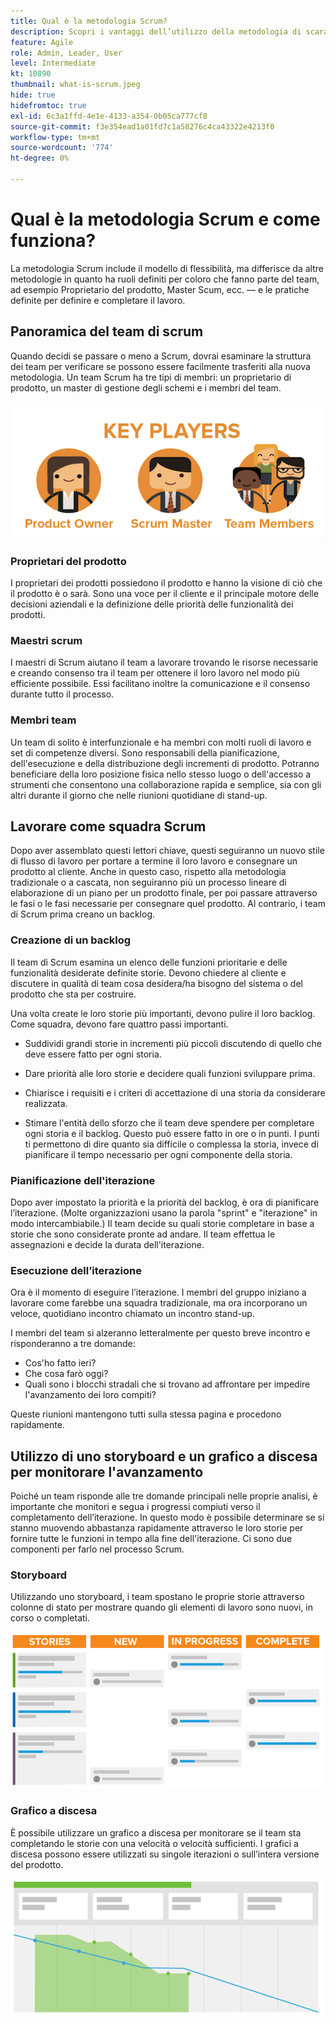 ```yaml
---
title: Qual è la metodologia Scrum?
description: Scopri i vantaggi dell’utilizzo della metodologia di scarabocchio.
feature: Agile
role: Admin, Leader, User
level: Intermediate
kt: 10890
thumbnail: what-is-scrum.jpeg
hide: true
hidefromtoc: true
exl-id: 6c3a1ffd-4e1e-4133-a354-0b05ca777cf8
source-git-commit: f3e354ead1a01fd7c1a58276c4ca43322e4213f0
workflow-type: tm+mt
source-wordcount: '774'
ht-degree: 0%

---
```


# Qual è la metodologia Scrum e come funziona?

La metodologia Scrum include il modello di flessibilità, ma differisce da altre metodologie in quanto ha ruoli definiti per coloro che fanno parte del team, ad esempio Proprietario del prodotto, Master Scum, ecc. — e le pratiche definite per definire e completare il lavoro.

## Panoramica del team di scrum

Quando decidi se passare o meno a Scrum, dovrai esaminare la struttura dei team per verificare se possono essere facilmente trasferiti alla nuova metodologia. Un team Scrum ha tre tipi di membri: un proprietario di prodotto, un master di gestione degli schemi e i membri del team.

![Membri del team di Scrum](assets/scrumteammembers-01.png)

### Proprietari del prodotto

I proprietari dei prodotti possiedono il prodotto e hanno la visione di ciò che il prodotto è o sarà. Sono una voce per il cliente e il principale motore delle decisioni aziendali e la definizione delle priorità delle funzionalità dei prodotti.


### Maestri scrum

I maestri di Scrum aiutano il team a lavorare trovando le risorse necessarie e creando consenso tra il team per ottenere il loro lavoro nel modo più efficiente possibile. Essi facilitano inoltre la comunicazione e il consenso durante tutto il processo.


### Membri team

Un team di solito è interfunzionale e ha membri con molti ruoli di lavoro e set di competenze diversi. Sono responsabili della pianificazione, dell&#39;esecuzione e della distribuzione degli incrementi di prodotto. Potranno beneficiare della loro posizione fisica nello stesso luogo o dell&#39;accesso a strumenti che consentono una collaborazione rapida e semplice, sia con gli altri durante il giorno che nelle riunioni quotidiane di stand-up.


## Lavorare come squadra Scrum

Dopo aver assemblato questi lettori chiave, questi seguiranno un nuovo stile di flusso di lavoro per portare a termine il loro lavoro e consegnare un prodotto al cliente. Anche in questo caso, rispetto alla metodologia tradizionale o a cascata, non seguiranno più un processo lineare di elaborazione di un piano per un prodotto finale, per poi passare attraverso le fasi o le fasi necessarie per consegnare quel prodotto. Al contrario, i team di Scrum prima creano un backlog.



### Creazione di un backlog

Il team di Scrum esamina un elenco delle funzioni prioritarie e delle funzionalità desiderate definite storie. Devono chiedere al cliente e discutere in qualità di team cosa desidera/ha bisogno del sistema o del prodotto che sta per costruire.


Una volta create le loro storie più importanti, devono pulire il loro backlog. Come squadra, devono fare quattro passi importanti.


* Suddividi grandi storie in incrementi più piccoli discutendo di quello che deve essere fatto per ogni storia.

* Dare priorità alle loro storie e decidere quali funzioni sviluppare prima.

* Chiarisce i requisiti e i criteri di accettazione di una storia da considerare realizzata.

* Stimare l&#39;entità dello sforzo che il team deve spendere per completare ogni storia e il backlog. Questo può essere fatto in ore o in punti. I punti ti permettono di dire quanto sia difficile o complessa la storia, invece di pianificare il tempo necessario per ogni componente della storia.


### Pianificazione dell&#39;iterazione

Dopo aver impostato la priorità e la priorità del backlog, è ora di pianificare l’iterazione. (Molte organizzazioni usano la parola &quot;sprint&quot; e &quot;iterazione&quot; in modo intercambiabile.) Il team decide su quali storie completare in base a storie che sono considerate pronte ad andare. Il team effettua le assegnazioni e decide la durata dell&#39;iterazione.



### Esecuzione dell’iterazione

Ora è il momento di eseguire l’iterazione. I membri del gruppo iniziano a lavorare come farebbe una squadra tradizionale, ma ora incorporano un veloce, quotidiano incontro chiamato un incontro stand-up.

I membri del team si alzeranno letteralmente per questo breve incontro e risponderanno a tre domande:

* Cos&#39;ho fatto ieri?
* Che cosa farò oggi?
* Quali sono i blocchi stradali che si trovano ad affrontare per impedire l&#39;avanzamento dei loro compiti?


Queste riunioni mantengono tutti sulla stessa pagina e procedono rapidamente.



## Utilizzo di uno storyboard e un grafico a discesa per monitorare l&#39;avanzamento

Poiché un team risponde alle tre domande principali nelle proprie analisi, è importante che monitori e segua i progressi compiuti verso il completamento dell’iterazione. In questo modo è possibile determinare se si stanno muovendo abbastanza rapidamente attraverso le loro storie per fornire tutte le funzioni in tempo alla fine dell&#39;iterazione. Ci sono due componenti per farlo nel processo Scrum.


### Storyboard

Utilizzando uno storyboard, i team spostano le proprie storie attraverso colonne di stato per mostrare quando gli elementi di lavoro sono nuovi, in corso o completati.

![Storyboard](assets/storyboard-01.png)


### Grafico a discesa

È possibile utilizzare un grafico a discesa per monitorare se il team sta completando le storie con una velocità o velocità sufficienti. I grafici a discesa possono essere utilizzati su singole iterazioni o sull’intera versione del prodotto.

![Grafico a discesa](assets/burndown-01.png)

